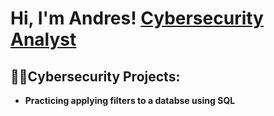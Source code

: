 <h1>Hi, I'm Andres! <a href="https://www.linkedin.com/in/joshmadakor/">Cybersecurity Analyst</a>

<h2>👨‍💻Cybersecurity Projects:</h2>

- <b>Practicing applying filters to a databse using SQL</b>


<!--
**joshmadakor1/joshmadakor1** is a ✨ _special_ ✨ repository because its `README.md` (this file) appears on your GitHub profile.

Here are some ideas to get you started:

- 🔭 I’m currently working on ...
- 🌱 I’m currently learning ...
- 👯 I’m looking to collaborate on ...
- 🤔 I’m looking for help with ...
- 💬 Ask me about ...
- 📫 How to reach me: ...
- 😄 Pronouns: ...
- ⚡ Fun fact: ...
-->
